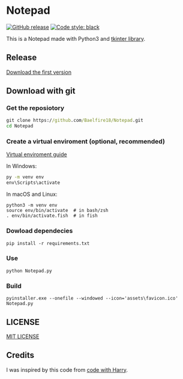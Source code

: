 # Notepad

[![GitHub release](https://img.shields.io/github/v/release/Baelfire18/Notepad.svg)](../../releases/latest)
<a href="https://github.com/psf/black"><img alt="Code style: black" src="https://img.shields.io/badge/code%20style-black-000000.svg"></a>

This is a Notepad made with Python3 and [tkinter library](https://docs.python.org/es/3/library/tkinter.html).

## Release

[Download the first version][release]

## Download with git

### Get the reposiotory

```cmd
git clone https://github.com/Baelfire18/Notepad.git
cd Notepad
```

### Create a virtual enviroment (optional, recommended)

[Virtual enviroment guide][venv-guide]

In Windows:

```cmd
py -m venv env
env\Scripts\activate
```

In macOS and Linux:

```shell
python3 -m venv env
source env/bin/activate  # in bash/zsh
. env/bin/activate.fish  # in fish
```

### Dowload dependecies

```shell
pip install -r requirements.txt
```

### Use

```shell
python Notepad.py
```

### Build

```shell
pyinstaller.exe --onefile --windowed --icon='assets\favicon.ico' Notepad.py
```

## LICENSE

[MIT LICENSE](./LICENSE)

## Credits

I was inspired by this code from [code with Harry](https://www.codewithharry.com/videos/python-gui-tkinter-hindi-29).

[venv-guide]: https://packaging.python.org/guides/installing-using-pip-and-virtual-environments/#creating-a-virtual-environment
[release]: https://github.com/Baelfire18/Notepad/releases/latest/download/Notepad.zip
